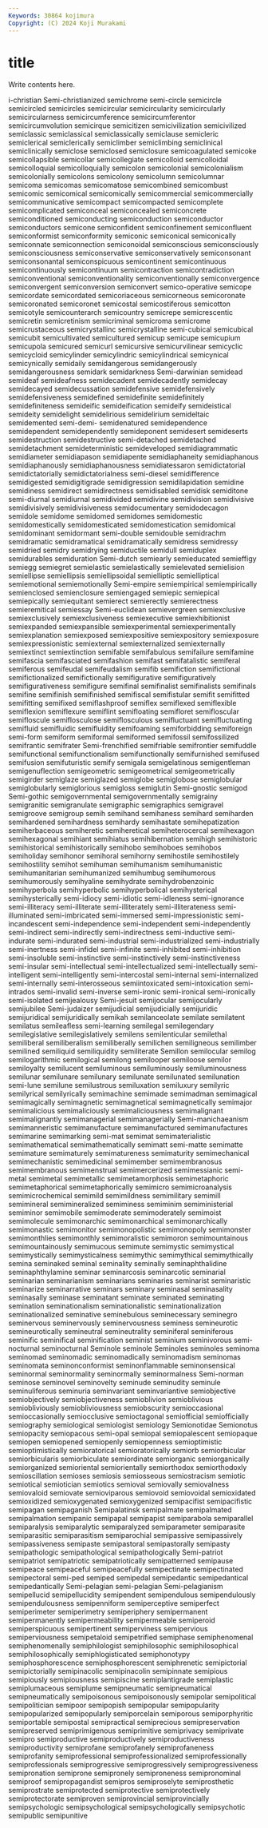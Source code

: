 ```yaml
---
Keywords: 30864 kojimura
Copyright: (C) 2024 Koji Murakami
---
```


# title

Write contents here.



i-christian Semi-christianized semichrome semi-circle semicircle semicircled semicircles semicircular
semicircularity semicircularly semicircularness semicircumference semicircumferentor semicircumvolution semicirque semicitizen semicivilization semicivilized
semiclassic semiclassical semiclassically semiclause semicleric semiclerical semiclerically semiclimber semiclimbing semiclinical
semiclinically semiclose semiclosed semiclosure semicoagulated semicoke semicollapsible semicollar semicollegiate semicolloid
semicolloidal semicolloquial semicolloquially semicolon semicolonial semicolonialism semicolonially semicolons semicolony semicolumn
semicolumnar semicoma semicomas semicomatose semicombined semicombust semicomic semicomical semicomically semicommercial
semicommercially semicommunicative semicompact semicompacted semicomplete semicomplicated semiconceal semiconcealed semiconcrete semiconditioned
semiconducting semiconduction semiconductor semiconductors semicone semiconfident semiconfinement semiconfluent semiconformist semiconformity
semiconic semiconical semiconically semiconnate semiconnection semiconoidal semiconscious semiconsciously semiconsciousness semiconservative
semiconservatively semiconsonant semiconsonantal semiconspicuous semicontinent semicontinuous semicontinuously semicontinuum semicontraction semicontradiction
semiconventional semiconventionality semiconventionally semiconvergence semiconvergent semiconversion semiconvert semico-operative semicope semicordate
semicordated semicoriaceous semicorneous semicoronate semicoronated semicoronet semicostal semicostiferous semicotton semicotyle
semicounterarch semicountry semicrepe semicrescentic semicretin semicretinism semicriminal semicroma semicrome semicrustaceous
semicrystallinc semicrystalline semi-cubical semicubical semicubit semicultivated semicultured semicup semicupe semicupium
semicupola semicured semicurl semicursive semicurvilinear semicyclic semicycloid semicylinder semicylindric semicylindrical
semicynical semicynically semidaily semidangerous semidangerously semidangerousness semidark semidarkness Semi-darwinian semidead
semideaf semideafness semidecadent semidecadently semidecay semidecayed semidecussation semidefensive semidefensively semidefensiveness
semidefined semidefinite semidefinitely semidefiniteness semideific semideification semideify semideistical semideity semidelight
semidelirious semidelirium semideltaic semidemented semi-demi- semidenatured semidependence semidependent semidependently semideponent
semidesert semideserts semidestruction semidestructive semi-detached semidetached semidetachment semideterministic semideveloped semidiagrammatic
semidiameter semidiapason semidiapente semidiaphaneity semidiaphanous semidiaphanously semidiaphanousness semidiatessaron semidictatorial semidictatorially
semidictatorialness semi-diesel semidifference semidigested semidigitigrade semidigression semidilapidation semidine semidiness semidirect
semidirectness semidisabled semidisk semiditone semi-diurnal semidiurnal semidivided semidivine semidivision semidivisive
semidivisively semidivisiveness semidocumentary semidodecagon semidole semidome semidomed semidomes semidomestic semidomestically
semidomesticated semidomestication semidomical semidominant semidormant semi-double semidouble semidrachm semidramatic semidramatical
semidramatically semidress semidressy semidried semidry semidrying semiductile semidull semiduplex semidurables
semiduration Semi-dutch semiearly semieducated semieffigy semiegg semiegret semielastic semielastically semielevated
semielision semiellipse semiellipsis semiellipsoidal semielliptic semielliptical semiemotional semiemotionally Semi-empire semiempirical
semiempirically semienclosed semienclosure semiengaged semiepic semiepical semiepically semiequitant semierect semierectly
semierectness semieremitical semiessay Semi-euclidean semievergreen semiexclusive semiexclusively semiexclusiveness semiexecutive semiexhibitionist
semiexpanded semiexpansible semiexperimental semiexperimentally semiexplanation semiexposed semiexpositive semiexpository semiexposure semiexpressionistic
semiexternal semiexternalized semiexternally semiextinct semiextinction semifable semifabulous semifailure semifamine semifascia
semifasciated semifashion semifast semifatalistic semiferal semiferous semifeudal semifeudalism semifib semifiction
semifictional semifictionalized semifictionally semifigurative semifiguratively semifigurativeness semifigure semifinal semifinalist semifinalists
semifinals semifine semifinish semifinished semifiscal semifistular semifit semifitted semifitting semifixed
semiflashproof semiflex semiflexed semiflexible semiflexion semiflexure semiflint semifloating semifloret semifloscular
semifloscule semiflosculose semiflosculous semifluctuant semifluctuating semifluid semifluidic semifluidity semifoaming semiforbidding
semiforeign semi-form semiform semiformal semiformed semifossil semifossilized semifrantic semifrater Semi-frenchified
semifriable semifrontier semifuddle semifunctional semifunctionalism semifunctionally semifurnished semifused semifusion semifuturistic
semify semigala semigelatinous semigentleman semigenuflection semigeometric semigeometrical semigeometrically semigirder semiglaze
semiglazed semiglobe semiglobose semiglobular semiglobularly semiglorious semigloss semiglutin Semi-gnostic semigod
Semi-gothic semigovernmental semigovernmentally semigrainy semigranitic semigranulate semigraphic semigraphics semigravel semigroove
semigroup semih semihand semihaness semihard semiharden semihardened semihardness semihardy semihastate
semihepatization semiherbaceous semiheretic semiheretical semiheterocercal semihexagon semihexagonal semihiant semihiatus semihibernation
semihigh semihistoric semihistorical semihistorically semihobo semihoboes semihobos semiholiday semihonor semihoral
semihorny semihostile semihostilely semihostility semihot semihuman semihumanism semihumanistic semihumanitarian semihumanized
semihumbug semihumorous semihumorously semihyaline semihydrate semihydrobenzoinic semihyperbola semihyperbolic semihyperbolical semihysterical
semihysterically semi-idiocy semi-idiotic semi-idleness semi-ignorance semi-illiteracy semi-illiterate semi-illiterately semi-illiterateness semi-illuminated
semi-imbricated semi-immersed semi-impressionistic semi-incandescent semi-independence semi-independent semi-independently semi-indirect semi-indirectly semi-indirectness
semi-inductive semi-indurate semi-indurated semi-industrial semi-industrialized semi-industrially semi-inertness semi-infidel semi-infinite semi-inhibited
semi-inhibition semi-insoluble semi-instinctive semi-instinctively semi-instinctiveness semi-insular semi-intellectual semi-intellectualized semi-intellectually semi-intelligent
semi-intelligently semi-intercostal semi-internal semi-internalized semi-internally semi-interosseous semiintoxicated semi-intoxication semi-intrados semi-invalid
semi-inverse semi-ironic semi-ironical semi-ironically semi-isolated semijealousy Semi-jesuit semijocular semijocularly semijubilee
Semi-judaizer semijudicial semijudicially semijuridic semijuridical semijuridically semikah semilanceolate semilate semilatent
semilatus semileafless semi-learning semilegal semilegendary semilegislative semilegislatively semilens semilenticular semilethal
semiliberal semiliberalism semiliberally semilichen semiligneous semilimber semilined semiliquid semiliquidity semiliterate
Semillon semilocular semilog semilogarithmic semilogical semilong semilooper semiloose semilor semiloyalty
semilucent semiluminous semiluminously semiluminousness semilunar semilunare semilunary semilunate semilunated semilunation
semi-lune semilune semilustrous semiluxation semiluxury semilyric semilyrical semilyrically semimachine semimade
semimadman semimagical semimagically semimagnetic semimagnetical semimagnetically semimajor semimalicious semimaliciously semimaliciousness
semimalignant semimalignantly semimanagerial semimanagerially Semi-manichaeanism semimanneristic semimanufacture semimanufactured semimanufactures semimarine
semimarking semi-mat semimat semimaterialistic semimathematical semimathematically semimatt semi-matte semimatte semimature
semimaturely semimatureness semimaturity semimechanical semimechanistic semimedicinal semimember semimembranosus semimembranous semimenstrual
semimercerized semimessianic semi-metal semimetal semimetallic semimetamorphosis semimetaphoric semimetaphorical semimetaphorically semimicro
semimicroanalysis semimicrochemical semimild semimildness semimilitary semimill semimineral semimineralized semiminess semiminim
semiministerial semiminor semimobile semimoderate semimoderately semimoist semimolecule semimonarchic semimonarchical semimonarchically
semimonastic semimonitor semimonopolistic semimonopoly semimonster semimonthlies semimonthly semimoralistic semimoron semimountainous
semimountainously semimucous semimute semimystic semimystical semimystically semimysticalness semimythic semimythical semimythically
semina seminaked seminal seminality seminally seminaphthalidine seminaphthylamine seminar seminarcosis seminarcotic
seminarial seminarian seminarianism seminarians seminaries seminarist seminaristic seminarize seminarrative seminars
seminary seminasal seminasality seminasally seminase seminatant seminate seminated seminating semination
seminationalism seminationalistic seminationalization seminationalized seminative seminebulous seminecessary seminegro seminervous seminervously
seminervousness seminess semineurotic semineurotically semineutral semineutrality seminiferal seminiferous seminific seminifical
seminification seminist seminium seminivorous semi-nocturnal seminocturnal Seminole seminole Seminoles seminoles
seminoma seminomad seminomadic seminomadically seminomadism seminomas seminomata seminonconformist seminonflammable seminonsensical
seminormal seminormality seminormally seminormalness Semi-norman seminose seminovel seminovelty seminude seminudity
seminule seminuliferous seminuria seminvariant seminvariantive semiobjective semiobjectively semiobjectiveness semioblivion semioblivious
semiobliviously semiobliviousness semiobscurity semioccasional semioccasionally semiocclusive semioctagonal semiofficial semiofficially semiography
semiological semiologist semiology Semionotidae Semionotus semiopacity semiopacous semi-opal semiopal semiopalescent
semiopaque semiopen semiopened semiopenly semiopenness semioptimistic semioptimistically semioratorical semioratorically semiorb
semiorbicular semiorbicularis semiorbiculate semiordinate semiorganic semiorganically semiorganized semioriental semiorientally semiorthodox
semiorthodoxly semioscillation semioses semiosis semiosseous semiostracism semiotic semiotical semiotician semiotics
semioval semiovally semiovalness semiovaloid semiovate semioviparous semiovoid semiovoidal semioxidated semioxidized
semioxygenated semioxygenized semipacifist semipacifistic semipagan semipaganish Semipalatinsk semipalmate semipalmated semipalmation
semipanic semipapal semipapist semiparabola semiparallel semiparalysis semiparalytic semiparalyzed semiparameter semiparasite
semiparasitic semiparasitism semiparochial semipassive semipassively semipassiveness semipaste semipastoral semipastorally semipasty
semipathologic semipathological semipathologically Semi-patriot semipatriot semipatriotic semipatriotically semipatterned semipause semipeace
semipeaceful semipeacefully semipectinate semipectinated semipectoral semi-ped semiped semipedal semipedantic semipedantical
semipedantically Semi-pelagian semi-pelagian Semi-pelagianism semipellucid semipellucidity semipendent semipendulous semipendulously semipendulousness
semipenniform semiperceptive semiperfect semiperimeter semiperimetry semiperiphery semipermanent semipermanently semipermeability semipermeable
semiperoid semiperspicuous semipertinent semiperviness semipervious semiperviousness semipetaloid semipetrified semiphase semiphenomenal
semiphenomenally semiphilologist semiphilosophic semiphilosophical semiphilosophically semiphlogisticated semiphonotypy semiphosphorescence semiphosphorescent semiphrenetic
semipictorial semipictorially semipinacolic semipinacolin semipinnate semipious semipiously semipiousness semipiscine semiplantigrade
semiplastic semiplumaceous semiplume semipneumatic semipneumatical semipneumatically semipoisonous semipoisonously semipolar semipolitical
semipolitician semipoor semipopish semipopular semipopularity semipopularized semipopularly semiporcelain semiporous semiporphyritic
semiportable semipostal semipractical semiprecious semipreservation semipreserved semiprimigenous semiprimitive semiprivacy semiprivate
semipro semiproductive semiproductively semiproductiveness semiproductivity semiprofane semiprofanely semiprofaneness semiprofanity semiprofessional
semiprofessionalized semiprofessionally semiprofessionals semiprogressive semiprogressively semiprogressiveness semipronation semiprone semipronely semiproneness
semipronominal semiproof semipropagandist semipros semiproselyte semiprosthetic semiprostrate semiprotected semiprotective semiprotectively
semiprotectorate semiproven semiprovincial semiprovincially semipsychologic semipsychological semipsychologically semipsychotic semipublic semipunitive
